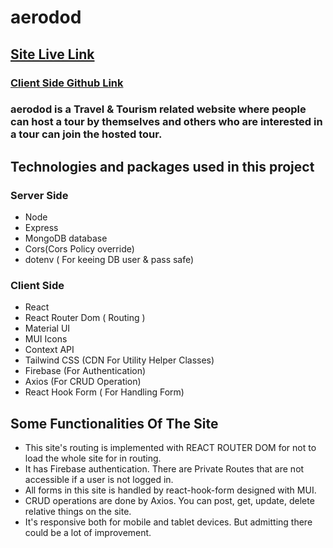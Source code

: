# aerodod

## [Site Live Link](https://aerodod-3736a.firebaseapp.com/)

### [Client Side Github Link](https://github.com/asif-iqbal-munna/aerodod)

### aerodod is a Travel & Tourism related website where people can host a tour by themselves and others who are interested in a tour can join the hosted tour.

## Technologies and packages used in this project

### Server Side

- Node
- Express
- MongoDB database
- Cors(Cors Policy override)
- dotenv ( For keeing DB user & pass safe)

### Client Side

- React
- React Router Dom ( Routing )
- Material UI
- MUI Icons
- Context API
- Tailwind CSS (CDN For Utility Helper Classes)
- Firebase (For Authentication)
- Axios (For CRUD Operation)
- React Hook Form ( For Handling Form)

## Some Functionalities Of The Site

- This site's routing is implemented with REACT ROUTER DOM for not to load the whole site for in routing.
- It has Firebase authentication. There are Private Routes that are not accessible if a user is not logged in.
- All forms in this site is handled by react-hook-form designed with MUI.
- CRUD operations are done by Axios. You can post, get, update, delete relative things on the site.
- It's responsive both for mobile and tablet devices. But admitting there could be a lot of improvement.

